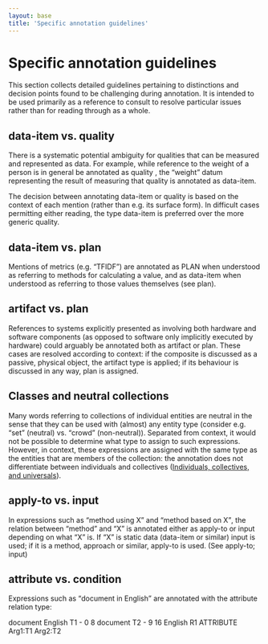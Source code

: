 ```yaml
---
layout: base
title: 'Specific annotation guidelines'
---
```


# Specific annotation guidelines

This section collects detailed guidelines pertaining to distinctions and decision points found to be challenging during annotation. It is intended to be used primarily as a reference to consult to resolve particular issues rather than for reading through as a whole.

## <a class="span" nolink>data-item</a> vs. <a class="span" nolink>quality</a>

There is a systematic potential ambiguity for qualities that can be measured and represented as data. For example, while reference to the weight of a person is in general be annotated as <a class="span" nolink>quality</a> , the “weight” datum representing the result of measuring that quality is annotated as <a class="span" nolink>data-item</a>.

The decision between annotating <a class="span" nolink>data-item</a> or <a class="span" nolink>quality</a> is based on the context of each mention (rather than e.g. its surface form). In difficult cases permitting either reading, the type <a class="span" nolink>data-item</a> is preferred over the more generic <a class="span" nolink>quality</a>.

## <a class="span" nolink>data-item</a> vs. <a class="span" nolink>plan</a>

Mentions of metrics (e.g. <q>TFIDF</q>) are annotated as PLAN when understood as referring to methods for calculating a value, and as <a class="span" nolink>data-item</a> when understood as referring to those values themselves (see <a class="span">plan</a>).

## <a class="span" nolink>artifact</a> vs. <a class="span" nolink>plan</a>

References to systems explicitly presented as involving both hardware and software components (as opposed to software only implicitly executed by hardware) could arguably be annotated both as <a class="span">artifact</a> or <a class="span">plan</a>. These cases are resolved according to context: if the composite is discussed as a passive, physical object, the <a class="span" nolink>artifact</a> type is applied; if its behaviour is discussed in any way, <a class="span" nolink>plan</a> is assigned.

## Classes and neutral collections
Many words referring to collections of individual entities are neutral in the sense that they can be used with (almost) any entity type (consider e.g. <q>set</q> (neutral) vs. <q>crowd</q> (non-neutral)). Separated from context, it would not be possible to determine what type to assign to such expressions. However, in context, these expressions are assigned with the same type as the entities that are members of the collection: the annotation does not differentiate between individuals and collectives ([Individuals, collectives, and universals](ontological-basis.html#individuals-collectives-and-universals)).

## <a class="relation" nolink>apply-to</a> vs. <a class="relation" nolink>input</a>

In expressions such as <q>method using X</q> and <q>method based on X</q>, the relation between <q>method</q> and <q>X</q> is annotated either as <a class="relation" nolink>apply-to</a> or <a class="relation" nolink>input</a> depending on what <q>X</q> is. If <q>X</q> is static data (<a class="span" nolink>data-item</a> or similar) <a class="relation" nolink>input</a> is used; if it is a method, approach or similar, <a class="relation" nolink>apply-to</a> is used. (See <a class="relation">apply-to</a>; <a class="relation">input</a>)

## <a class="relation" nolink>attribute</a> vs. <a class="relation" nolink>condition</a>

Expressions such as <q>document in English</q> are annotated with the <a class="relation" nolink>attribute</a> relation type:

<div class="ann-annotation">
document English
T1 - 0 8 document
T2 - 9 16 English
R1 ATTRIBUTE Arg1:T1 Arg2:T2
</div>

